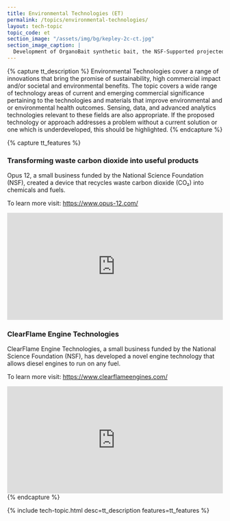```yaml
---
title: Environmental Technologies (ET)
permalink: /topics/environmental-technologies/
layout: tech-topic
topic_code: et
section_image: "/assets/img/bg/kepley-2c-ct.jpg"
section_image_caption: |
  Development of OrganoBait synthetic bait, the NSF-Supported projected from [Kepley BioSystems]({{ site.baseurl }}/awardees/phase-2/details/?company=kepley-biosystems-incorporated#kepley-biosystems-incorporated) to provide an ocean-restorative alternative bait product
---
```

{% capture tt_description %}
Environmental Technologies cover a range of innovations that bring the promise of sustainability, high commercial impact and/or societal and environmental benefits. The topic covers a wide range of technology areas of current and emerging commercial significance pertaining to the technologies and materials that improve environmental and or environmental health outcomes. Sensing, data, and advanced analytics technologies relevant to these fields are also appropriate. If the proposed technology or approach addresses a problem without a current solution or one which is underdeveloped, this should be highlighted.
{% endcapture %}

{% capture tt_features %}
<div class="usa-section usa-content usa-grid">
  <div class="image-video">
    <div class="usa-width-one-half">
      <h3>Transforming waste carbon dioxide into useful products</h3>
      <p>Opus 12, a small business funded by the National Science Foundation (NSF), created a device that recycles waste carbon dioxide (CO₂) into chemicals and fuels.
</p>
      <p>To learn more visit: <a href="https://www.opus-12.com/">https://www.opus-12.com/</a></p>
    </div>
    <div class="usa-width-one-half">
      <iframe sandbox="allow-same-origin allow-scripts" title="Opus 12" width="100%" height="250" src="https://www.youtube.com/embed/L-wLMGI6v9M" frameborder="0" allowfullscreen=""></iframe>
    </div>
  </div>
</div>

<div class="background-light-blue">
  <div class="usa-section usa-content usa-grid">
   <div class="image-video">
    <div class="usa-width-one-half">
      <h3>ClearFlame Engine Technologies</h3>
      <p>ClearFlame Engine Technologies, a small business funded by the National Science Foundation (NSF), has developed a novel engine technology that allows diesel engines to run on any fuel.</p>
      <p>To learn more visit: <a href="https://www.clearflameengines.com/">https://www.clearflameengines.com/</a></p>
    </div>
    <div class="usa-width-one-half">
      <iframe sandbox="allow-same-origin allow-scripts" title="ClearFlame Engine Technologies" width="100%" height="250" src="https://www.youtube.com/embed/wuXqAjPGldE?modestbranding=1&showinfo=0&fs=1" frameborder="0" allowfullscreen=""></iframe>
    </div>
  </div>
  </div>
</div>
{% endcapture %}

{% include tech-topic.html desc=tt_description features=tt_features %}
